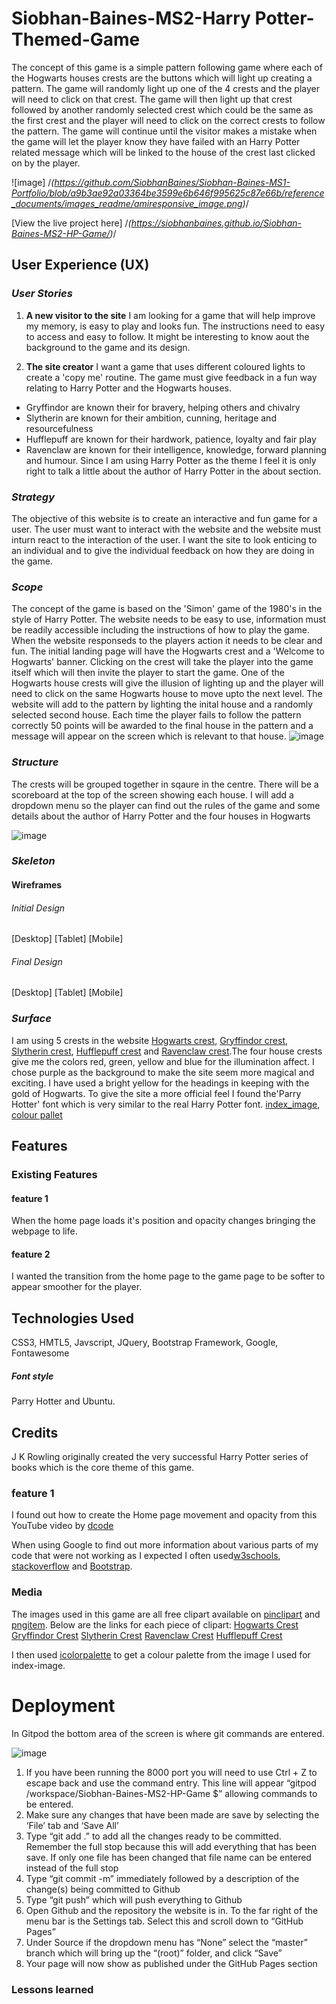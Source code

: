# Siobhan-Baines-MS2-Harry Potter-Themed-Game

The concept of this game is a simple pattern following game where each of the Hogwarts houses crests are the buttons which will light up creating a pattern. 
The game will randomly light up one of the 4 crests and the player will need to click on that crest. The game will then light up that crest followed by another randomly selected crest which could be the same as the first crest and the player will need to click on the correct crests to follow the pattern. The game will continue until the visitor makes a mistake when the game will let the player know they have failed with an Harry Potter related message which will be linked to the house of the crest last clicked on by the player.
 

 ![image] /*(https://github.com/SiobhanBaines/Siobhan-Baines-MS1-Portfolio/blob/a9b3ae92a03364be3599e6b646f995625c87e66b/reference_documents/images_readme/amiresponsive_image.png)*/

[View the live project here] /*(https://siobhanbaines.github.io/Siobhan-Baines-MS2-HP-Game/)*/


## User Experience (UX)

### *User Stories*

1. **A new visitor to the site**
I am looking for a game that will help improve my memory, is easy to play and looks fun. The instructions need to easy to access and easy to follow. It might be interesting to know aout the background to the game and its design.
  
2. **The site creator**
I want a game that uses different coloured lights to create a 'copy me' routine. The game must give feedback in a fun way relating to Harry Potter and the Hogwarts houses. 
* Gryffindor are known their for bravery, helping others and chivalry
* Slytherin are known for their ambition, cunning, heritage and resourcefulness
* Hufflepuff are known for their hardwork, patience, loyalty and fair play
* Ravenclaw are known for their intelligence, knowledge, forward planning and humour.
Since I am using Harry Potter as the theme I feel it is only right to talk a little about the author of Harry Potter in the about section.



### *Strategy*
The objective of this website is to create an interactive and fun game for a user. The user must want to interact with the website and the website must inturn react to the interaction of the user. I want the site to look enticing to an individual and to give the individual feedback on how they are doing in the game.

### *Scope*
The concept of the game is based on the 'Simon' game of the 1980's in the style of Harry Potter. The website needs to be easy to use, information must be readily accessible including the instructions of how to play the game. When the website responseds to the players action it needs to be clear and fun. The initial landing page will have the Hogwarts crest and a 'Welcome to Hogwarts' banner. Clicking on the crest will take the player into the game itself which will then invite the player to start the game. One of the Hogwarts house crests will give the illusion of lighting up and the player will need to click on the same Hogwarts house to move upto the next level. The website will add to the pattern by lighting the inital house and a randomly selected second house. Each time the player fails to follow the pattern correctly 50 points will be awarded to the final house in the pattern and a message will appear on the screen which is relevant to that house. 
![image]()
### *Structure*
The crests will be grouped together in sqaure in the centre. There will be a scoreboard at the top of the screen showing each house. I will add a dropdown menu so the player can find out the rules of the game and some details about the author of Harry Potter and the four houses in Hogwarts

![image]()


### *Skeleton*
#### Wireframes
###### Initial Design
[Desktop]
[Tablet]
[Mobile]

###### Final Design
[Desktop]
[Tablet]
[Mobile]

### *Surface*
I am using 5 crests in the website [Hogwarts crest](), [Gryffindor crest](), [Slytherin crest](), [Hufflepuff crest]() and [Ravenclaw crest]().The four house crests give me the colors red, green, yellow and blue for the illumination affect. I chose purple as the background to make the site seem more magical and exciting. I have used a bright yellow for the headings in keeping with the gold of Hogwarts. To give the site a more official feel I found the'Parry Hotter' font which is very similar to the real Harry Potter font.
[index_image](), 
[colour pallet]()


## Features
### Existing Features
#### feature 1
When the home page loads it's position and opacity changes bringing the webpage to life. 
#### feature 2
I wanted the transition from the home page to the game page to be softer to appear smoother for the player.


## Technologies Used
CSS3, HMTL5, Javscript, JQuery, Bootstrap Framework, Google, Fontawesome



##### Font style
Parry Hotter and Ubuntu.

## Credits
J K Rowling originally created the very successful Harry Potter series of books which is the core theme of this game.
### feature 1
I found out how to create the Home page movement and opacity from this YouTube video by [dcode](https://www.youtube.com/watch?v=zWB219zf1og)


When using Google to find out more information about various parts of my code that were not working as I expected I often used[w3schools](https://www.w3schools.com/default.asp), [stackoverflow](https://stackoverflow.com/questions/tagged/html) and [Bootstrap](https://getbootstrap.com/docs/4.0/components/modal/).


### Media

The images used in this game are all free clipart available on [pinclipart](www.pinclipart.com) and [pngitem](www.pngitem.com). 
Below are the links for each piece of clipart:
[Hogwarts Crest](https://www.pngitem.com/middle/iJiiRhb_hogwarts-crest-transparent-background-hd-png-download/)
[Gryffindor Crest](https://www.pngitem.com/middle/mRxxbi_transparent-gryffindor-png-harry-potter-house-crests-png/)
[Slytherin Crest](https://www.pngitem.com/middle/iibxmTw_harry-potter-mug-slytherin-crest-png-download-slytherin/)
[Ravenclaw Crest](https://www.pngitem.com/middle/TRwmxT_crest-png-for-free-download-on-ravenclaw-hogwarts/)
[Hufflepuff Crest](https://www.pinclipart.com/pindetail/iTiJwxo_crest-banner-png-harry-potter-hufflepuff-crest-clipart/)




I then used [icolorpalette](https://icolorpalette.com/) to get a colour palette from the image I used for index-image.

# Deployment
In Gitpod the bottom area of the screen is where git commands are entered.

![image]()

1.	If you have been running the 8000 port you will need to use Ctrl + Z to escape back and use the command entry. This line will appear “gitpod /workspace/Siobhan-Baines-MS2-HP-Game $” allowing commands to be entered.
2.	Make sure any changes that have been made are save by selecting the ‘File’ tab and ‘Save All’
3.	Type “git add .” to add all the changes ready to be committed. Remember the full stop because this will add everything that has been save. If only one file has been changed that file name can be entered instead of the full stop
4.	Type “git commit -m” immediately followed by a description of the change(s) being committed to Github 
5.	Type “git push” which will push everything to Github
6.	Open Github and the repository the website is in. To the far right of the menu bar is the Settings tab. Select this and scroll down to “GitHub Pages”
7.	Under Source if the dropdown menu has “None” select the “master” branch which will bring up the “(root)” folder, and click “Save”
8.	Your page will now show as published under the GitHub Pages section

### Lessons learned


